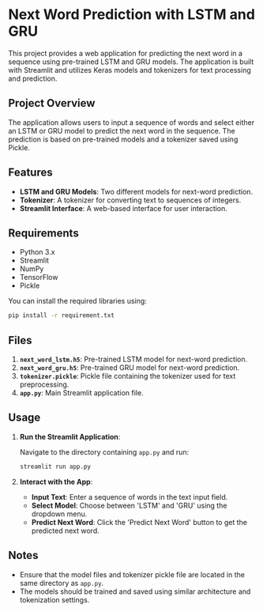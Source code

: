 # **Next Word Prediction with LSTM and GRU**

This project provides a web application for predicting the next word in a sequence using pre-trained LSTM and GRU models. The application is built with Streamlit and utilizes Keras models and tokenizers for text processing and prediction.

## **Project Overview**

The application allows users to input a sequence of words and select either an LSTM or GRU model to predict the next word in the sequence. The prediction is based on pre-trained models and a tokenizer saved using Pickle.

## **Features**

- **LSTM and GRU Models**: Two different models for next-word prediction.
- **Tokenizer**: A tokenizer for converting text to sequences of integers.
- **Streamlit Interface**: A web-based interface for user interaction.

## **Requirements**

- Python 3.x
- Streamlit
- NumPy
- TensorFlow
- Pickle

You can install the required libraries using:

```bash
pip install -r requirement.txt
```

## **Files**

1. **`next_word_lstm.h5`**: Pre-trained LSTM model for next-word prediction.
2. **`next_word_gru.h5`**: Pre-trained GRU model for next-word prediction.
3. **`tokenizer.pickle`**: Pickle file containing the tokenizer used for text preprocessing.
4. **`app.py`**: Main Streamlit application file.

## **Usage**

1. **Run the Streamlit Application**:

   Navigate to the directory containing `app.py` and run:

   ```bash
   streamlit run app.py
   ```

2. **Interact with the App**:

   - **Input Text**: Enter a sequence of words in the text input field.
   - **Select Model**: Choose between 'LSTM' and 'GRU' using the dropdown menu.
   - **Predict Next Word**: Click the 'Predict Next Word' button to get the predicted next word.


## **Notes**

- Ensure that the model files and tokenizer pickle file are located in the same directory as `app.py`.
- The models should be trained and saved using similar architecture and tokenization settings.



